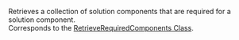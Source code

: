 Retrieves a collection of solution components that are required for a solution component.  
Corresponds to the [RetrieveRequiredComponents Class](https://msdn.microsoft.com/library/microsoft.crm.sdk.messages.retrieverequiredcomponentsrequest.aspx).
